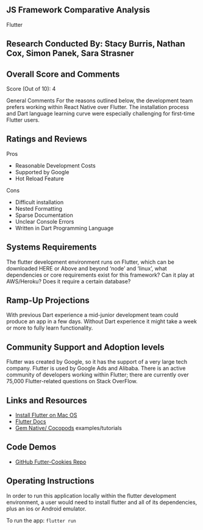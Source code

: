 ## JS Framework Comparative Analysis
Flutter

## Research Conducted By: Stacy Burris, Nathan Cox, Simon Panek, Sara Strasner

## Overall Score and Comments
Score (Out of 10): 4

General Comments
For the reasons outlined below, the development team prefers working within React Native over Flutter. The installation process and Dart language learning curve were especially challenging for first-time Flutter users. 

## Ratings and Reviews
Pros
- Reasonable Development Costs
- Supported by Google
- Hot Reload Feature

Cons
- Difficult installation
- Nested Formatting
- Sparse Documentation
- Unclear Console Errors
- Written in Dart Programming Language

## Systems Requirements
The flutter development environment runs on Flutter, which can be downloaded HERE or 
Above and beyond ‘node’ and ‘linux’, what dependencies or core requirements exist for this framework? Can it play at AWS/Heroku? Does it require a certain database?

## Ramp-Up Projections
With previous Dart experience a mid-junior development team could produce an app in a few days. Without Dart experience it might take a week or more to fully learn functionality.

## Community Support and Adoption levels
Flutter was created by Google, so it has the support of a very large tech company. Flutter is used by Google Ads and Alibaba. There is an active community of developers working within Flutter; there are currently over 75,000 Flutter-related questions on Stack OverFlow. 

## Links and Resources
+ [Install Flutter on Mac OS](https://learningflutter.net/install-flutter-macos/)
+ [Flutter Docs ](https://flutter.dev/docs)
+ [Gem Native/ Cocopods](https://stackoverflow.com/questions/20939568/error-error-installing-cocoapods-error-failed-to-build-gem-native-extension)
examples/tutorials
## Code Demos
+ [GitHub Futter-Cookies Repo](https://github.com/stacyburris/flutter-cookies)
## Operating Instructions
In order to run this application locally within the flutter development environment, a user would need to install flutter and all of its dependencies, plus an ios or Android emulator. 

To run the app: `flutter run`


